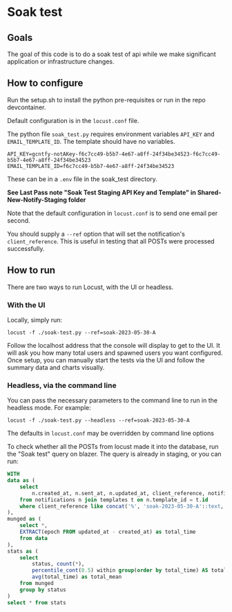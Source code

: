 # Soak test

## Goals

The goal of this code is to do a soak test of api while we make significant application or infrastructure changes.

## How to configure

Run the setup.sh to install the python pre-requisites or run in the repo devcontainer.

Default configuration is in the `locust.conf` file.

The python file `soak_test.py` requires environment variables `API_KEY` and `EMAIL_TEMPLATE_ID`. The template should have no variables.

```
API_KEY=gcntfy-notAKey-f6c7cc49-b5b7-4e67-a8ff-24f34be34523-f6c7cc49-b5b7-4e67-a8ff-24f34be34523
EMAIL_TEMPLATE_ID=f6c7cc49-b5b7-4e67-a8ff-24f34be34523
```
These can be in a `.env` file in the soak_test directory.

__See Last Pass note "Soak Test Staging API Key and Template" in Shared-New-Notify-Staging folder__

Note that the default configuration in `locust.conf` is to send one email per second.

You should supply a `--ref` option that will set the notification's `client_reference`. This is useful in testing that all POSTs were processed successfully.

## How to run

There are two ways to run Locust, with the UI or headless.

### With the UI

Locally, simply run:

```shell
locust -f ./soak-test.py --ref=soak-2023-05-30-A
```

Follow the localhost address that the console will display to get to the UI. It will ask you how many total users and spawned users you want configured. Once setup, you can manually start the tests via the UI and follow the summary data and charts visually.

### Headless, via the command line

You can pass the necessary parameters to the command line to run in the headless mode. For example:

```shell
locust -f ./soak-test.py --headless --ref=soak-2023-05-30-A
```

The defaults in `locust.conf` may be overridden by command line options

To check whether all the POSTs from locust made it into the database, run the "Soak test" query on blazer. The query is already in staging, or you can run:

```sql
WITH
data as (
    select 
        n.created_at, n.sent_at, n.updated_at, client_reference, notification_status as status, t.process_type as priority
    from notifications n join templates t on n.template_id = t.id
    where client_reference like concat('%', 'soak-2023-05-30-A'::text, '%')
),
munged as (
    select *,
    EXTRACT(epoch FROM updated_at - created_at) as total_time
    from data
),
stats as (
    select 
        status, count(*),
        percentile_cont(0.5) within group(order by total_time) AS total_median,
        avg(total_time) as total_mean
    from munged
    group by status
)
select * from stats 
```
